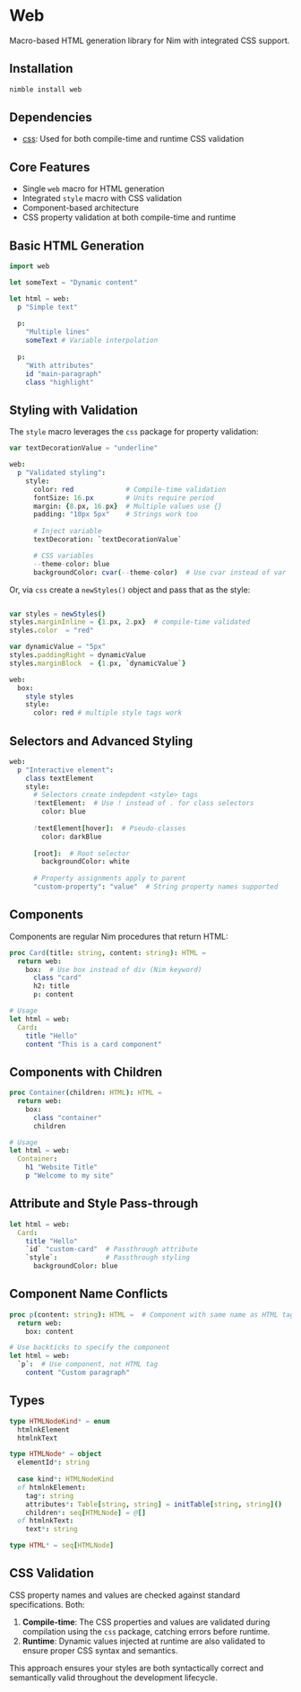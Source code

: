 # Web

Macro-based HTML generation library for Nim with integrated CSS support.

## Installation

```bash
nimble install web
```

## Dependencies

- [css](https://github.com/thing-king/css): Used for both compile-time and runtime CSS validation

## Core Features

- Single `web` macro for HTML generation
- Integrated `style` macro with CSS validation
- Component-based architecture
- CSS property validation at both compile-time and runtime

## Basic HTML Generation

```nim
import web

let someText = "Dynamic content"

let html = web:
  p "Simple text"
  
  p:
    "Multiple lines"
    someText # Variable interpolation
    
  p:
    "With attributes"
    id "main-paragraph"
    class "highlight"
```

## Styling with Validation

The `style` macro leverages the `css` package for property validation:

```nim
var textDecorationValue = "underline"

web:
  p "Validated styling":
    style:
      color: red             # Compile-time validation
      fontSize: 16.px        # Units require period
      margin: {8.px, 16.px}  # Multiple values use {}
      padding: "10px 5px"    # Strings work too
    
      # Inject variable
      textDecoration: `textDecorationValue`

      # CSS variables
      --theme-color: blue
      backgroundColor: cvar(--theme-color)  # Use cvar instead of var
```

Or, via `css` create a `newStyles()` object and pass that as the style:
```nim

var styles = newStyles()
styles.marginInline = {1.px, 2.px}  # compile-time validated
styles.color  = "red"

var dynamicValue = "5px"
styles.paddingRight = dynamicValue
styles.marginBlock  = {1.px, `dynamicValue`}

web:
  box:
    style styles
    style:
      color: red # multiple style tags work
```

## Selectors and Advanced Styling

```nim
web:
  p "Interactive element":
    class textElement
    style:
      # Selectors create indepdent <style> tags
      !textElement:  # Use ! instead of . for class selectors
        color: blue
      
      !textElement[hover]:  # Pseudo-classes
        color: darkBlue
      
      [root]:  # Root selector
        backgroundColor: white
    
      # Property assignments apply to parent
      "custom-property": "value"  # String property names supported
```

## Components

Components are regular Nim procedures that return HTML:

```nim
proc Card(title: string, content: string): HTML =
  return web:
    box:  # Use box instead of div (Nim keyword)
      class "card"
      h2: title
      p: content

# Usage
let html = web:
  Card:
    title "Hello"
    content "This is a card component"
```

## Components with Children

```nim
proc Container(children: HTML): HTML =
  return web:
    box:
      class "container"
      children

# Usage
let html = web:
  Container:
    h1 "Website Title"
    p "Welcome to my site"
```

## Attribute and Style Pass-through

```nim
let html = web:
  Card:
    title "Hello"
    `id` "custom-card"  # Passthrough attribute
    `style`:            # Passthrough styling
      backgroundColor: blue
```

## Component Name Conflicts

```nim
proc p(content: string): HTML =  # Component with same name as HTML tag
  return web:
    box: content

# Use backticks to specify the component
let html = web:
  `p`:  # Use component, not HTML tag
    content "Custom paragraph"
```

## Types

```nim
type HTMLNodeKind* = enum
  htmlnkElement
  htmlnkText

type HTMLNode* = object
  elementId*: string
  
  case kind*: HTMLNodeKind
  of htmlnkElement:
    tag*: string
    attributes*: Table[string, string] = initTable[string, string]()
    children*: seq[HTMLNode] = @[]
  of htmlnkText:
    text*: string

type HTML* = seq[HTMLNode]
```

## CSS Validation

CSS property names and values are checked against standard specifications.
Both:
1. **Compile-time**: The CSS properties and values are validated during compilation using the `css` package, catching errors before runtime.
2. **Runtime**: Dynamic values injected at runtime are also validated to ensure proper CSS syntax and semantics.

This approach ensures your styles are both syntactically correct and semantically valid throughout the development lifecycle.